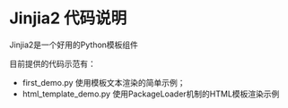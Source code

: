 # Jinjia2 代码说明

Jinjia2是一个好用的Python模板组件

目前提供的代码示范有：

- first_demo.py 使用模板文本渲染的简单示例；
- html_template_demo.py 使用PackageLoader机制的HTML模板渲染示例
